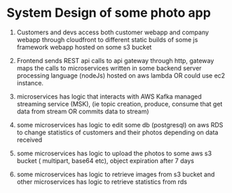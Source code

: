 # System Design of some photo app 

1. Customers and devs access both customer webapp and company webapp through cloudfront to different static builds of some js framework webapp hosted on some s3 bucket 

2. Frontend sends REST api calls to api gateway through http, gateway maps the calls to microservices written in some backend server processing language (nodeJs) hosted on aws lambda OR could use ec2 instance.

3. microservices has logic that interacts with AWS Kafka managed streaming service (MSK), (ie topic creation, produce, consume that get data from stream OR commits data to stream) 

4. some microservices has logic to edit some db (postgresql) on aws RDS to change statistics of customers and their photos depending on data received

5. some microservices has logic to upload the photos to some aws s3 bucket ( multipart, base64 etc), object expiration after 7 days

6. some microservices has logic to retrieve images from s3 bucket and other microservices has logic to retrieve statistics from rds
